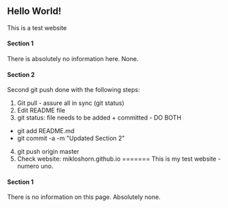 ## Hello World!

This is a test website

#### Section 1

There is absolutely no information here. None.

#### Section 2

Second git push done with the following steps:
1) Git pull - assure all in sync (git status)
2) Edit README file
3) git status: file needs to be added + committed - DO BOTH
  - git add README.md
  - git commit -a -m "Updated Section 2"
4) git push origin master
5) Check website: mikloshorn.github.io
=======
This is my test website - numero uno.

#### Section 1

There is no information on this page. Absolutely none.